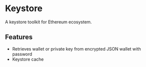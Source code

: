 # Keystore

A keystore toolkit for Ethereum ecosystem.

## Features

- Retrieves wallet or private key from encrypted JSON wallet with password
- Keystore cache
